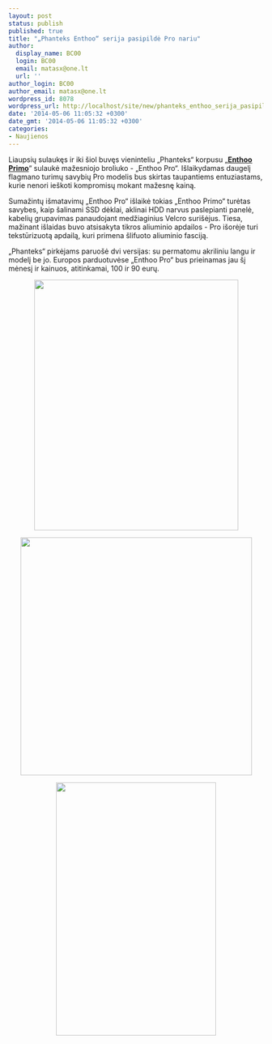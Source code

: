 ```yaml
---
layout: post
status: publish
published: true
title: "„Phanteks Enthoo“ serija pasipildė Pro nariu"
author:
  display_name: BC00
  login: BC00
  email: matasx@one.lt
  url: ''
author_login: BC00
author_email: matasx@one.lt
wordpress_id: 8078
wordpress_url: http://localhost/site/new/phanteks_enthoo_serija_pasipilde_pro_nariu/
date: '2014-05-06 11:05:32 +0300'
date_gmt: '2014-05-06 11:05:32 +0300'
categories:
- Naujienos
---
```

<p>
	Liaupsių sulaukęs ir iki &scaron;iol buvęs vieninteliu &bdquo;Phanteks&ldquo; korpusu &bdquo;<strong><a href="http://www.technews.lt/naujiena/n/a/look_n_admire_phanteks_enthoo_primo.html">Enthoo Primo</a></strong>&ldquo; sulaukė mažesniojo broliuko - &bdquo;Enthoo Pro&ldquo;. I&scaron;laikydamas daugelį flagmano turimų savybių Pro modelis bus skirtas taupantiems entuziastams, kurie nenori ie&scaron;koti kompromisų mokant mažesnę kainą.</p>
<p>
	Sumažintų i&scaron;matavimų &bdquo;Enthoo Pro&ldquo; i&scaron;laikė tokias &bdquo;Enthoo Primo&ldquo; turėtas savybes, kaip &scaron;alinami SSD dėklai, aklinai HDD narvus paslepianti panelė, kabelių grupavimas panaudojant medžiaginius Velcro suri&scaron;ėjus. Tiesa, mažinant i&scaron;laidas buvo atsisakyta tikros aliuminio apdailos - Pro i&scaron;orėje turi tekstūrizuotą apdailą, kuri primena &scaron;lifuoto aliuminio fasciją.</p>
<p>
	&bdquo;Phanteks&ldquo; pirkėjams paruo&scaron;ė dvi versijas: su permatomu akriliniu langu ir modelį be jo. Europos parduotuvėse &bdquo;Enthoo Pro&ldquo; bus prieinamas jau &scaron;į mėnesį ir kainuos, atitinkamai, 100 ir 90 eurų.</p>
<p style="text-align: center;">
	<img alt="" src="http://technews.lt/userfiles/Phanteks_Enthoo_Pro_01.jpg" style="width: 403px; height: 495px;" /></p>
<p style="text-align: center;">
	<img alt="" src="http://technews.lt/userfiles/Phanteks_Enthoo_Pro_02.jpg" style="width: 457px; height: 470px;" /></p>
<p style="text-align: center;">
	<img alt="" src="http://technews.lt/userfiles/Phanteks_Enthoo_Pro_03.jpg" style="width: 316px; height: 500px;" /></p>
